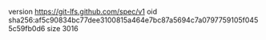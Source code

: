version https://git-lfs.github.com/spec/v1
oid sha256:af5c90834bc77dee3100815a464e7bc87a5694c7a0797759105f0455c59fb0d6
size 3016
